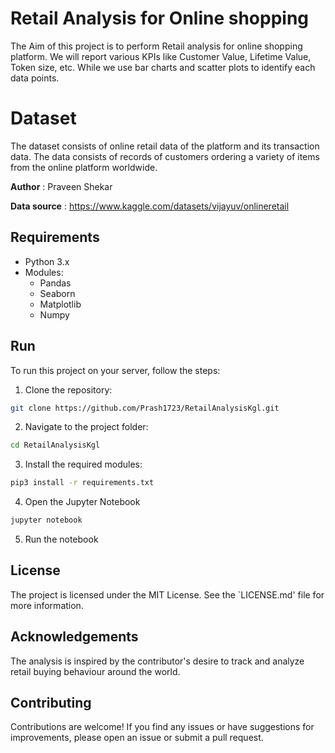 # Retail Analysis for Online shopping

The Aim of this project is to perform Retail analysis for online shopping platform. We will report various KPIs like Customer Value, Lifetime Value, Token size, etc. While we use bar charts and scatter plots to identify each data points.

# Dataset

The dataset consists of online retail data of the platform and its transaction data. The data consists of records of customers ordering a variety of items from the online platform worldwide.

**Author** : Praveen Shekar

**Data source** : https://www.kaggle.com/datasets/vijayuv/onlineretail

## Requirements 

- Python 3.x
- Modules:
    - Pandas
    - Seaborn
    - Matplotlib
    - Numpy

## Run

To run this project on your server, follow the steps:

1. Clone the repository:

```bash
git clone https://github.com/Prash1723/RetailAnalysisKgl.git
```

2. Navigate to the project folder:

```bash
cd RetailAnalysisKgl
```

3. Install the required modules:

```bash
pip3 install -r requirements.txt
```

4. Open the Jupyter Notebook

```bash
jupyter notebook
```

5. Run the notebook

## License

The project is licensed under the MIT License. See the `LICENSE.md' file for more information.

## Acknowledgements

The analysis is inspired by the contributor's desire to track and analyze retail buying behaviour around the world.

## Contributing

Contributions are welcome! If you find any issues or have suggestions for improvements, please open an issue or submit a pull request.

